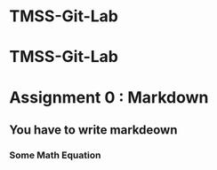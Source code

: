 # TMSS-Git-Lab

# TMSS-Git-Lab
# Assignment 0 : Markdown
## You have to write markdeown
### Some Math Equation